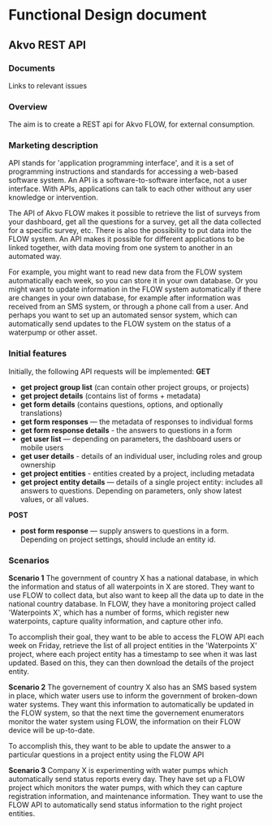 # Functional Design document

Akvo REST API
-------------

### Documents
Links to relevant issues

### Overview
The aim is to create a REST api for Akvo FLOW, for external consumption.

### Marketing description
API stands for 'application programming interface', and it is a set of programming instructions and standards for accessing a web-based software system. An API is a software-to-software interface, not a user interface. With APIs, applications can talk to each other without any user knowledge or intervention. 

The API of Akvo FLOW makes it possible to retrieve the list of surveys from your dashboard, get all the questions for a survey, get all the data collected for a specific survey, etc. There is also the possibility to put data into the FLOW system. An API makes it possible for different applications to be linked together, with data moving from one system to another in an automated way.

For example, you might want to read new data from the FLOW system automatically each week, so you can store it in your own database. Or you might want to update information in the FLOW system automatically if there are changes in your own database, for example after information was received from an SMS system, or through a phone call from a user. And perhaps you want to set up an automated sensor system, which can automatically send updates to the FLOW system on the status of a waterpump or other asset.


### Initial features
Initially, the following API requests will be implemented:
**GET**
* **get project group list** (can contain other project groups, or projects)
* **get project details** (contains list of forms + metadata)
* **get form details** (contains questions, options, and optionally translations)
* **get form responses** — the metadata of responses to individual forms
* **get form response details** - the answers to questions in a form
* **get user list** — depending on parameters, the dashboard users or mobile users 
* **get user details** - details of an individual user, including roles and group ownership
* **get project entities** - entities created by a project, including metadata
* **get project entity details** — details of a single project entity: includes all answers to questions. Depending on parameters, only show latest values, or all values.

**POST**
* **post form response** — supply answers to questions in a form. Depending on project settings, should include an entity id.

### Scenarios
**Scenario 1**
The government of country X has a national database, in which the information and status of all waterpoints in X are stored. They want to use FLOW to collect data, but also want to keep all the data up to date in the national country database. In FLOW, they have a monitoring project called 'Waterpoints X', which has a number of forms, which register new waterpoints, capture quality information, and capture other info. 

To accomplish their goal, they want to be able to access the FLOW API each week on Friday, retrieve the list of all project entities in the 'Waterpoints X' project, where each project entity has a timestamp to see when it was last updated. Based on this, they can then download the details of the project entity.

**Scenario 2**
The governement of country X also has an SMS based system in place, which water users use to inform the government of broken-down water systems. They want this information to automatically be updated in the FLOW system, so that the next time the governement enumerators monitor the water system using FLOW, the information on their FLOW device will be up-to-date. 

To accomplish this, they want to be able to update the answer to a particular questions in a project entity using the FLOW API

**Scenario 3** 
Company X is experimenting with water pumps which automatically send status reports every day. They have set up a FLOW project which monitors the water pumps, with which they can capture registration information, and maintenance information. They want to use the FLOW API to automatically send status information to the right project entities.

